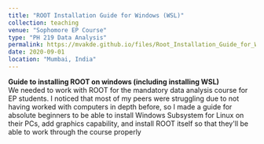 ```yaml
---
title: "ROOT Installation Guide for Windows (WSL)"
collection: teaching
venue: "Sophomore EP Course"
type: "PH 219 Data Analysis"
permalink: https://mvakde.github.io/files/Root_Installation_Guide_for_Windows_WSL.pdf
date: 2020-09-01
location: "Mumbai, India"
---
```

**Guide to installing ROOT on windows (including installing WSL)**  
We needed to work with ROOT for the mandatory data analysis course for EP students. I noticed that most of my peers were struggling due to not having worked with computers in depth before, so I made a guide for absolute beginners to be able to install Windows Subsystem for Linux on their PCs, add graphics capability, and install ROOT itself so that they'll be able to work through the course properly
<!--more-->
